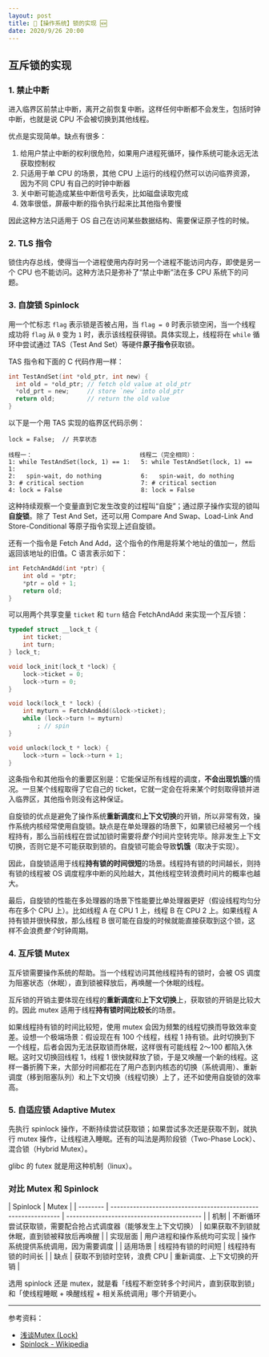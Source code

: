 ```yaml
---
layout: post
title: 📔【操作系统】锁的实现 🆕
date: 2020/9/26 20:00
---
```


## 互斥锁的实现
### 1. 禁止中断
进入临界区前禁止中断，离开之前恢复中断。这样任何中断都不会发生，包括时钟中断，也就是说 CPU 不会被切换到其他线程。

优点是实现简单。缺点有很多：
1. 给用户禁止中断的权利很危险，如果用户进程死循环，操作系统可能永远无法获取控制权
2. 只适用于单 CPU 的场景，其他 CPU 上运行的线程仍然可以访问临界资源，因为不同 CPU 有自己的时钟中断器
3. 关中断可能造成某些中断信号丢失，比如磁盘读取完成
4. 效率很低，屏蔽中断的指令执行起来比其他指令要慢

因此这种方法只适用于 OS 自己在访问某些数据结构、需要保证原子性的时候。

### 2. TLS 指令
锁住内存总线，使得当一个进程使用内存时另一个进程不能访问内存，即使是另一个 CPU 也不能访问。这种方法只是弥补了“禁止中断”法在多 CPU 系统下的问题。

### 3. 自旋锁 Spinlock

用一个忙标志 `flag` 表示锁是否被占用，当 `flag = 0` 时表示锁空闲，当一个线程成功将 `flag` 从 `0` 变为 `1` 时，表示该线程获得锁。具体实现上，线程将在 `while` 循环中尝试通过 TAS（Test And Set）等硬件**原子指令**获取锁。

TAS 指令和下面的 C 代码作用一样：
```c
int TestAndSet(int *old_ptr, int new) {
  int old = *old_ptr; // fetch old value at old_ptr
  *old_prt = new;     // store `new` into old_ptr
  return old;         // return the old value
}
```

以下是一个用 TAS 实现的临界区代码示例：
```
lock = False;  // 共享状态

线程一：                              线程二（完全相同）：
1: while TestAndSet(lock, 1) == 1:   5: while TestAndSet(lock, 1) == 1:
2:   spin-wait, do nothing           6:   spin-wait, do nothing
3: # critical section                7: # critical section
4: lock = False                      8: lock = False
```

这种持续观察一个变量直到它发生改变的过程叫“自旋”；通过原子操作实现的锁叫**自旋锁**。除了 Test And Set，还可以用 Compare And Swap、Load-Link And Store-Conditional 等原子指令实现上述自旋锁。

还有一个指令是 Fetch And Add，这个指令的作用是将某个地址的值加一，然后返回该地址的旧值。C 语言表示如下：
```c
int FetchAndAdd(int *ptr) { 
    int old = *ptr; 
    *ptr = old + 1; 
    return old; 
}
```

可以用两个共享变量 `ticket` 和 `turn` 结合 FetchAndAdd 来实现一个互斥锁：
```c
typedef struct __lock_t { 
    int ticket; 
    int turn; 
} lock_t;

void lock_init(lock_t *lock) { 
    lock->ticket = 0; 
    lock->turn = 0; 
}

void lock(lock_t * lock) {
    int myturn = FetchAndAdd(&lock->ticket); 
    while (lock->turn != myturn) 
        ; // spin 
}

void unlock(lock_t * lock) { 
    lock->turn = lock->turn + 1; 
}
```


这条指令和其他指令的重要区别是：它能保证所有线程的调度，**不会出现饥饿**的情况。一旦某个线程取得了它自己的 ticket，它就一定会在将来某个时刻取得锁并进入临界区，其他指令则没有这种保证。

自旋锁的优点是避免了操作系统**重新调度**和**上下文切换**的开销，所以非常有效，操作系统内核经常使用自旋锁。缺点是在单处理器的场景下，如果锁已经被另一个线程持有，那么当前线程在尝试加锁时需要将*整个*时间片空转完毕。除非发生上下文切换，否则它是不可能获取到锁的。自旋锁可能会导致**饥饿**（取决于实现）。

因此，自旋锁适用于线程**持有锁的时间很短**的场景。线程持有锁的时间越长，则持有锁的线程被 OS 调度程序中断的风险越大，其他线程空转浪费时间片的概率也越大。

最后，自旋锁的性能在多处理器的场景下性能要比单处理器更好（假设线程均匀分布在多个 CPU 上）。比如线程 A 在 CPU 1 上，线程 B 在 CPU 2 上。如果线程 A 持有锁并很快释放，那么线程 B 很可能在自旋的时候就能直接获取到这个锁，这样不会浪费*整个*时钟周期。

### 4. 互斥锁 Mutex

互斥锁需要操作系统的帮助。当一个线程访问其他线程持有的锁时，会被 OS 调度为阻塞状态（休眠），直到锁被释放后，再唤醒一个休眠的线程。

互斥锁的开销主要体现在线程的**重新调度**和**上下文切换**上，获取锁的开销是比较大的。因此 mutex 适用于线程**持有锁时间比较长**的场景。

如果线程持有锁的时间比较短，使用 mutex 会因为频繁的线程切换而导致效率变差。设想一个极端场景：假设现在有 100 个线程，线程 1 持有锁。此时切换到下一个线程，后者会因为无法获取锁而休眠，这样很有可能线程 2～100 都陷入休眠。这时又切换回线程 1，线程 1 很快就释放了锁，于是又唤醒一个新的线程。这样一番折腾下来，大部分时间都花在了用户态到内核态的切换（系统调用）、重新调度（移到阻塞队列）和上下文切换（线程切换）上了，还不如使用自旋锁的效率高。

### 5. 自适应锁 Adaptive Mutex

先执行 spinlock 操作，不断持续尝试获取锁；如果尝试多次还是获取不到，就执行 mutex 操作，让线程进入睡眠。还有的叫法是两阶段锁（Two-Phase Lock）、混合锁（Hybrid Mutex）。

glibc 的 futex 就是用这种机制（linux）。


### 对比 Mutex 和 Spinlock

  | Spinlock | Mutex                                                          |
  | -------- | -------------------------------------------------------------- | ------------------------------------------ |
  | 机制     | 不断循环尝试获取锁，需要配合抢占式调度器（能够发生上下文切换） | 如果获取不到锁就休眠，直到锁被释放后再唤醒 |
  | 实现层面 | 用户进程和操作系统均可实现                                     | 操作系统提供系统调用，因为需要调度         |
  | 适用场景 | 线程持有锁的时间短                                             | 线程持有锁的时间长                         |
  | 缺点     | 获取不到锁时空转，浪费 CPU                                     | 重新调度、上下文切换的开销                 |

选用 spinlock 还是 mutex，就是看「线程不断空转多个时间片，直到获取到锁」和「使线程睡眠 + 唤醒线程 + 相关系统调用」哪个开销更小。

---

参考资料：
* [浅谈Mutex (Lock)](http://dreamrunner.org/blog/2014/06/29/qian-tan-mutex-lock/)
* [Spinlock - Wikipedia](https://en.wikipedia.org/wiki/Spinlock)
  